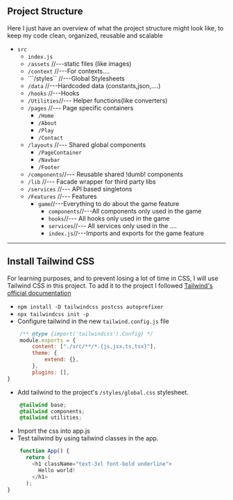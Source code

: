 ## Project Structure
Here I just have an overview of what the project structure might look like, to keep my code clean, organized, reusable and scalable
- ```src```
    - ```index.js```
    - ```/assets``` //---static files (like images)
    - ```/context``` //---For contexts....
    - ```/styles`` //---Global Stylesheets
    - ```/data``` //---Hardcoded data (constants,json,....)
    - ```/hooks``` //---Hooks
    - ```/Utilities```//--- Helper functions(like converters)
    - ```/pages``` //--- Page specific containers
        - ```/Home```
        - ```/About```
        - ```/Play```
        - ```/Contact```
    - ```/layouts``` //--- Shared global components
        - ```/PageContainer```
        - ```/Navbar```
        - ```/Footer```
    - ```/components```//--- Reusable shared !dumb! components
    - ```/lib``` //--- Facade wrapper for third party libs
    - ```/services``` //--- API based singletons
    - ```/Features``` //--- Features
        - ```game```//---Everything to do about the game feature
            - ```components```//---All components only used in the game
            - ```hooks```//--- All hooks only used in the game
            - ```services```//--- All services only used in the ....
            - ```index.js```//---Imports and exports for the game feature
***
## Install Tailwind CSS
For learning purposes, and to prevent losing a lot of time in CSS, I will use Tailwind CSS in this project.
To add it to the project I followed [Tailwind's official documentation](https://tailwindcss.com/docs/guides/create-react-app)
- ```npm install -D tailwindcss postcss autoprefixer```
- ```npx tailwindcss init -p```
- Configure tailwind in the new ```tailwind.config.js``` file
```js
    /** @type {import('tailwindcss').Config} */
    module.exports = {
        content: ["./src/**/*.{js,jsx,ts,tsx}"],
        theme: {
            extend: {},
        },
        plugins: [],
}
```
- Add tailwind to the project's ```/styles/global.css``` stylesheet.
```css
    @tailwind base;
    @tailwind components;
    @tailwind utilities;
```
- Import the css into app.js
- Test tailwind by using tailwind classes in the app.
```javascript
    function App() {
      return (
        <h1 className="text-3xl font-bold underline">
          Hello world!
        </h1>
      );
}
```